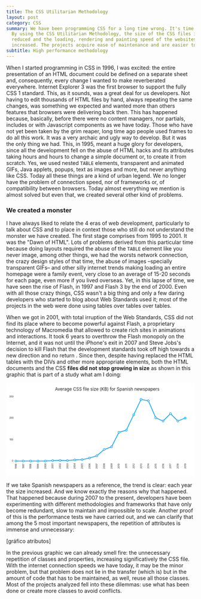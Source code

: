 ```yaml
---
title: The CSS Utilitarian Methodology
layout: post
category: CSS
summary: We have been programming CSS for a long time wrong. It's time to move forward.
  By using the CSS Utilitarian Methodology, the size of the CSS files is drastically
  reduced and the loading, rendering and painting speed of the websites is significantly
  increased. The projects acquire ease of maintenance and are easier to understand.
subtitle: High performance methodology
---
```


When I started programming in CSS in 1996, I was excited: the entire presentation of an HTML document could be defined on a separate sheet and, consequently, every change I wanted to make reverberated everywhere. Internet Explorer 3 was the first browser to support the fully CSS 1 standard. This, as it sounds, was a great deal for us developers. Not having to edit thousands of HTML files by hand, always repeating the same changes, was something we expected and wanted more than others features that browsers were delivering back then. This has happened because, basically, before there were no content managers, nor partials, includes or with Javascript components as we have today. Those who have not yet been taken by the grim reaper, long time ago people used frames to do all this work. It was a very archaic and ugly way to develop. But it was the only thing we had. This, in 1995, meant a huge glory for developers, since all the development fell on the abuse of HTML hacks and its attributes taking hours and hours to change a simple document or, to create it from scratch. Yes, we used nested `TABLE` elements, transparent and animated GIFs, Java applets, popups, text as images and more, but never anything like CSS. Today all these things are a kind of urban legend. We no longer have the problem of connection speed, nor of frameworks or, of compatibility between browsers. Today almost everything we mention is almost solved but even that, we created several other kind of problems.

### We created a monster

I have always liked to relate the 4 eras of web development, particularly to talk about CSS and to place in context those who still do not understand the monster we have created. The first stage comprises from 1995 to 2001. It was the "Dawn of HTML". Lots of problems derived from this particular time because doing layouts required the abuse of the `TABLE` element like you never image, among other things, we had the worsts network connection, the crazy design styles of that time, the abuse of images –specially transparent GIFs– and other silly internet trends making loading an entire homepage were a family event, very close to an average of 15-20 seconds for each page, even more if you lived overseas.  Yet, in this lapse of time, we have seen the rise of Flash, in 1997 and Flash 3 by the end of 2000. Even with all those crazy things, CSS wasn't a big thing and only a few daring developers who started to blog about Web Standards used it; most of the projects in the web were done using tables over tables over tables.

When we got in 2001, with total irruption of the Web Standards, CSS did not find its place where to become powerful against Flash, a proprietary technology of Macromedia that allowed to create rich sites in animations and interactions. It took 6 years to overthrow the Flash monopoly on the Internet, and it was not until the iPhone's exit in 2007 and Steve Jobs's decision to kill Flash that the development standards took off high towards a new direction and no return . Since then, despite having replaced the HTML tables with the DIVs and other more appropriate elements, both the HTML documents and the CSS **files did not stop growing in size** as shown in this graphic that is part of a study what am I doing:

<svg class="max-width--100" viewBox="0 0 1024 510" version="1.1" xmlns="http://www.w3.org/2000/svg" xmlns:xlink="http://www.w3.org/1999/xlink">
    <!-- Generator: Sketch 53.2 (72643) - https://sketchapp.com -->
    <title>average css file size</title>
    <desc>Created with Sketch.</desc>
    <g id="average-css-file-size" stroke="none" stroke-width="1" fill="none" fill-rule="evenodd">
        <rect fill="#FFFFFF" x="0" y="0" width="1024" height="510"></rect>
        <text id="Title" font-family="SFProDisplay-Regular, SF Pro Display" font-size="24" font-weight="normal" letter-spacing="-0.217500001" fill="#222222">
            <tspan x="264.537734" y="42"  class="font-family--sans">Average CSS file size (KB) for Spanish newspapers</tspan>
        </text>
        <g id="Group" transform="translate(44.000000, 84.000000)">
            <path d="M8.125,341.25 C8.125,341.25 21.4583333,341.25 48.125,341.25 L88.125,341.25 L128.125,341.25 L168.125,341.25 L208.125,338.75 L248.125,337.5 L288.125,338.75 L328.125,335 L368.125,333.75 L408.125,325 L448.125,312.5 L488.125,278.75 L528.125,263.75 L568.125,185 L608.125,173.75 L648.125,90 L688.125,6.25 L728.125,13.75 L768.125,106.25 L808.125,123.75 L848.125,83.75 L888.125,123.75 L928.125,107.5" id="Path" stroke="#03A1FF" stroke-width="3.75"></path>
            <circle id="Dot" stroke="#03A1FF" stroke-width="2.5" fill="#FFFFFF" cx="8.125" cy="341.25" r="5"></circle>
            <circle id="Dot-2" stroke="#03A1FF" stroke-width="2.5" fill="#FFFFFF" cx="48.125" cy="341.25" r="5"></circle>
            <circle id="Dot-2-Copy" stroke="#03A1FF" stroke-width="2.5" fill="#FFFFFF" cx="88.125" cy="341.25" r="5"></circle>
            <circle id="Dot-2-Copy-2" stroke="#03A1FF" stroke-width="2.5" fill="#FFFFFF" cx="128.125" cy="341.25" r="5"></circle>
            <circle id="Dot-2-Copy-3" stroke="#03A1FF" stroke-width="2.5" fill="#FFFFFF" cx="168.125" cy="341.25" r="5"></circle>
            <circle id="Dot-2-Copy-4" stroke="#03A1FF" stroke-width="2.5" fill="#FFFFFF" cx="208.125" cy="338.75" r="5"></circle>
            <circle id="Dot-2-Copy-5" stroke="#03A1FF" stroke-width="2.5" fill="#FFFFFF" cx="248.125" cy="337.5" r="5"></circle>
            <circle id="Dot-2-Copy-6" stroke="#03A1FF" stroke-width="2.5" fill="#FFFFFF" cx="288.125" cy="338.75" r="5"></circle>
            <circle id="Dot-2-Copy-7" stroke="#03A1FF" stroke-width="2.5" fill="#FFFFFF" cx="328.125" cy="335" r="5"></circle>
            <circle id="Dot-2-Copy-8" stroke="#03A1FF" stroke-width="2.5" fill="#FFFFFF" cx="368.125" cy="333.75" r="5"></circle>
            <circle id="Dot-2-Copy-9" stroke="#03A1FF" stroke-width="2.5" fill="#FFFFFF" cx="408.125" cy="325" r="5"></circle>
            <circle id="Dot-2-Copy-10" stroke="#03A1FF" stroke-width="2.5" fill="#FFFFFF" cx="448.125" cy="312.5" r="5"></circle>
            <circle id="Dot-2-Copy-11" stroke="#03A1FF" stroke-width="2.5" fill="#FFFFFF" cx="488.125" cy="278.75" r="5"></circle>
            <circle id="Dot-2-Copy-12" stroke="#03A1FF" stroke-width="2.5" fill="#FFFFFF" cx="528.125" cy="263.75" r="5"></circle>
            <circle id="Dot-2-Copy-13" stroke="#03A1FF" stroke-width="2.5" fill="#FFFFFF" cx="568.125" cy="185" r="5"></circle>
            <circle id="Dot-2-Copy-14" stroke="#03A1FF" stroke-width="2.5" fill="#FFFFFF" cx="608.125" cy="173.75" r="5"></circle>
            <circle id="Dot-2-Copy-15" stroke="#03A1FF" stroke-width="2.5" fill="#FFFFFF" cx="648.125" cy="90" r="5"></circle>
            <circle id="Dot-2-Copy-16" stroke="#03A1FF" stroke-width="2.5" fill="#FFFFFF" cx="688.125" cy="6.25" r="5"></circle>
            <circle id="Dot-2-Copy-17" stroke="#03A1FF" stroke-width="2.5" fill="#FFFFFF" cx="728.125" cy="13.75" r="5"></circle>
            <circle id="Dot-2-Copy-18" stroke="#03A1FF" stroke-width="2.5" fill="#FFFFFF" cx="768.125" cy="106.25" r="5"></circle>
            <circle id="Dot-2-Copy-19" stroke="#03A1FF" stroke-width="2.5" fill="#FFFFFF" cx="808.125" cy="123.75" r="5"></circle>
            <circle id="Dot-2-Copy-20" stroke="#03A1FF" stroke-width="2.5" fill="#FFFFFF" cx="848.125" cy="83.75" r="5"></circle>
            <circle id="Dot-2-Copy-21" stroke="#03A1FF" stroke-width="2.5" fill="#FFFFFF" cx="888.125" cy="123.75" r="5"></circle>
            <circle id="Dot-2-Copy-22" stroke="#03A1FF" stroke-width="2.5" fill="#FFFFFF" cx="928.125" cy="107.5" r="5"></circle>
            <text id="1996" transform="translate(8.125000, 369.750000) rotate(-90.000000) translate(-8.125000, -369.750000) " class="font-family--sans" font-size="12.5" font-weight="normal" letter-spacing="-0.113281244" fill="#222222">
                <tspan x="-5.58349612" y="374.25">1996</tspan>
            </text>
            <text id="1997" transform="translate(48.125000, 369.000000) rotate(-90.000000) translate(-48.125000, -369.000000) " class="font-family--sans" font-size="12.5" font-weight="normal" letter-spacing="-0.113281244" fill="#222222">
                <tspan x="34.9052734" y="373.5">1997</tspan>
            </text>
            <text id="1998" transform="translate(88.125000, 369.750000) rotate(-90.000000) translate(-88.125000, -369.750000) " class="font-family--sans" font-size="12.5" font-weight="normal" letter-spacing="-0.113281244" fill="#222222">
                <tspan x="74.4287109" y="374.25">1998</tspan>
            </text>
            <text id="1999" transform="translate(128.125000, 369.750000) rotate(-90.000000) translate(-128.125000, -369.750000) " class="font-family--sans" font-size="12.5" font-weight="normal" letter-spacing="-0.113281244" fill="#222222">
                <tspan x="114.428711" y="374.25">1999</tspan>
            </text>
            <text id="2000" transform="translate(168.125000, 370.000000) rotate(-90.000000) translate(-168.125000, -370.000000) " class="font-family--sans" font-size="12.5" font-weight="normal" letter-spacing="-0.113281244" fill="#222222">
                <tspan x="153.713623" y="374.5">2000</tspan>
            </text>
            <text id="2001" transform="translate(208.125000, 369.500000) rotate(-90.000000) translate(-208.125000, -369.500000) " class="font-family--sans" font-size="12.5" font-weight="normal" letter-spacing="-0.113281244" fill="#222222">
                <tspan x="194.630127" y="374">2001</tspan>
            </text>
            <text id="2002" transform="translate(248.125000, 369.500000) rotate(-90.000000) translate(-248.125000, -369.500000) " class="font-family--sans" font-size="12.5" font-weight="normal" letter-spacing="-0.113281244" fill="#222222">
                <tspan x="233.817871" y="374">2002</tspan>
            </text>
            <text id="2003" transform="translate(288.125000, 369.500000) rotate(-90.000000) translate(-288.125000, -369.500000) " class="font-family--sans" font-size="12.5" font-weight="normal" letter-spacing="-0.113281244" fill="#222222">
                <tspan x="273.683594" y="374">2003</tspan>
            </text>
            <text id="2004" transform="translate(328.125000, 370.000000) rotate(-90.000000) translate(-328.125000, -370.000000) " class="font-family--sans" font-size="12.5" font-weight="normal" letter-spacing="-0.113281244" fill="#222222">
                <tspan x="313.982178" y="374.5">2004</tspan>
            </text>
            <text id="2005" transform="translate(368.125000, 370.000000) rotate(-90.000000) translate(-368.125000, -370.000000) " class="font-family--sans" font-size="12.5" font-weight="normal" letter-spacing="-0.113281244" fill="#222222">
                <tspan x="354.018799" y="374.5">2005</tspan>
            </text>
            <text id="2006" transform="translate(408.125000, 370.000000) rotate(-90.000000) translate(-408.125000, -370.000000) " class="font-family--sans" font-size="12.5" font-weight="normal" letter-spacing="-0.113281244" fill="#222222">
                <tspan x="393.835693" y="374.5">2006</tspan>
            </text>
            <text id="2007" transform="translate(448.125000, 370.250000) rotate(-90.000000) translate(-448.125000, -370.250000) " class="font-family--sans" font-size="12.5" font-weight="normal" letter-spacing="-0.113281244" fill="#222222">
                <tspan x="434.324463" y="374.75">2007</tspan>
            </text>
            <text id="2008" transform="translate(488.125000, 370.000000) rotate(-90.000000) translate(-488.125000, -370.000000) " class="font-family--sans" font-size="12.5" font-weight="normal" letter-spacing="-0.113281244" fill="#222222">
                <tspan x="473.8479" y="374.5">2008</tspan>
            </text>
            <text id="2009" transform="translate(528.125000, 370.000000) rotate(-90.000000) translate(-528.125000, -370.000000) " class="font-family--sans" font-size="12.5" font-weight="normal" letter-spacing="-0.113281244" fill="#222222">
                <tspan x="513.8479" y="374.5">2009</tspan>
            </text>
            <text id="2010" transform="translate(568.125000, 369.500000) rotate(-90.000000) translate(-568.125000, -369.500000) " class="font-family--sans" font-size="12.5" font-weight="normal" letter-spacing="-0.113281244" fill="#222222">
                <tspan x="554.630127" y="374">2010</tspan>
            </text>
            <text id="2011" transform="translate(608.125000, 368.250000) rotate(-90.000000) translate(-608.125000, -368.250000) " class="font-family--sans" font-size="12.5" font-weight="normal" letter-spacing="-0.113281244" fill="#222222">
                <tspan x="595.546631" y="372.75">2011</tspan>
            </text>
            <text id="2012" transform="translate(648.125000, 369.000000) rotate(-90.000000) translate(-648.125000, -369.000000) " class="font-family--sans" font-size="12.5" font-weight="normal" letter-spacing="-0.113281244" fill="#222222">
                <tspan x="634.734375" y="373.5">2012</tspan>
            </text>
            <text id="2013" transform="translate(688.125000, 369.500000) rotate(-90.000000) translate(-688.125000, -369.500000) " class="font-family--sans" font-size="12.5" font-weight="normal" letter-spacing="-0.113281244" fill="#222222">
                <tspan x="675.100098" y="374">2013</tspan>
            </text>
            <text id="2014" transform="translate(728.125000, 369.500000) rotate(-90.000000) translate(-728.125000, -369.500000) " class="font-family--sans" font-size="12.5" font-weight="normal" letter-spacing="-0.113281244" fill="#222222">
                <tspan x="714.898682" y="374">2014</tspan>
            </text>
            <text id="2015" transform="translate(768.125000, 369.500000) rotate(-90.000000) translate(-768.125000, -369.500000) " class="font-family--sans" font-size="12.5" font-weight="normal" letter-spacing="-0.113281244" fill="#222222">
                <tspan x="754.935303" y="374">2015</tspan>
            </text>
            <text id="2016" transform="translate(808.125000, 369.500000) rotate(-90.000000) translate(-808.125000, -369.500000) " class="font-family--sans" font-size="12.5" font-weight="normal" letter-spacing="-0.113281244" fill="#222222">
                <tspan x="794.752197" y="374">2016</tspan>
            </text>
            <text id="2017" transform="translate(848.125000, 369.000000) rotate(-90.000000) translate(-848.125000, -369.000000) " class="font-family--sans" font-size="12.5" font-weight="normal" letter-spacing="-0.113281244" fill="#222222">
                <tspan x="835.045654" y="373.5">2017</tspan>
            </text>
            <text id="2018" transform="translate(888.125000, 369.500000) rotate(-90.000000) translate(-888.125000, -369.500000) " class="font-family--sans" font-size="12.5" font-weight="normal" letter-spacing="-0.113281244" fill="#222222">
                <tspan x="874.764404" y="374">2018</tspan>
            </text>
            <text id="2019" transform="translate(928.125000, 369.500000) rotate(-90.000000) translate(-928.125000, -369.500000) " class="font-family--sans" font-size="12.5" font-weight="normal" letter-spacing="-0.113281244" fill="#222222">
                <tspan x="914.764404" y="374">2019</tspan>
            </text>
        </g>
        <text id="0" class="font-family--sans" font-size="12.5" font-weight="normal" letter-spacing="-0.113281244" fill="#222222">
            <tspan x="30.4960937" y="429">0</tspan>
        </text>
        <text id="100" class="font-family--sans" font-size="12.5" font-weight="normal" letter-spacing="-0.113281244" fill="#222222">
            <tspan x="17.4047851" y="313">100</tspan>
        </text>
        <text id="200" class="font-family--sans" font-size="12.5" font-weight="normal" letter-spacing="-0.113281244" fill="#222222">
            <tspan x="16.0925293" y="196">200</tspan>
        </text>
        <text id="300" class="font-family--sans" font-size="12.5" font-weight="normal" letter-spacing="-0.113281244" fill="#222222">
            <tspan x="15.9582519" y="80">300</tspan>
        </text>
    </g>
</svg>

If we take Spanish newspapers as a reference, the trend is clear: each year the size increased. And we know exactly the reasons why that happened. That happened because during 2007 to the present, developers have been experimenting with different methodologies and frameworks that have only become redundant, slow to maintain and impossible to scale. Another proof of this is the performance tests we have carried out, and we can clarify that among the 5 most important newspapers, the repetition of attributes is immense and unnecessary:

[gráfico atributos]

In the previous graphic we can already smell fire: the unnecessary repetition of classes and properties, increasing significatively the CSS file. With the internet connection speeds we have today, it may be the minor problem, but that problem does not lie in the transfer (which is) but in the amount of code that has to be maintained, as well, reuse all those classes. Most of the projects analyzed fell into these dilemmas: use what has been done or create more classes to avoid conflicts.